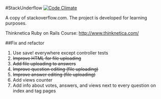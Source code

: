 #StackUnderflow
[![Code Climate](https://codeclimate.com/github/Jeiwan/StackUnderflow/badges/gpa.svg)](https://codeclimate.com/github/Jeiwan/StackUnderflow)

A copy of stackoverflow.com.
The project is developed for learning purposes.

Thinknetica Ruby on Rails Course: http://www.thinknetica.com/

##Fix and refactor
1. Use save! everywhere except controller tests
2. ~~Improve HTML for file uploading~~
3. ~~Add file uploading to answers~~
4. ~~Improve question editing (file uploading)~~
5. ~~Improve answer editing (file uploading)~~
6. Add views counter
7. Add info about votes, answers, and views next to every question on index and tag pages